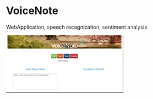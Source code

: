 # VoiceNote
WebApplication, speech recognization, sentiment analysis


![Farmers Market Finder Demo](demo/demo.gif)
